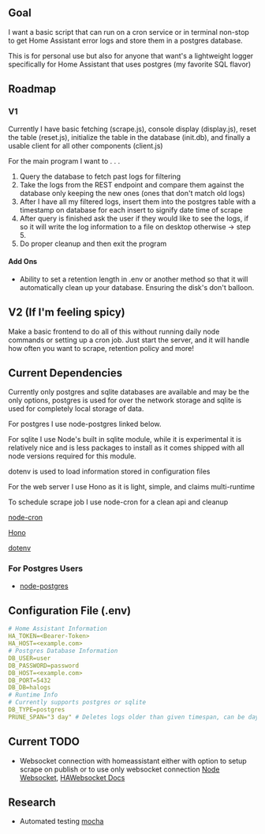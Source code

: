 ## Goal

I want a basic script that can run on a cron service or in terminal non-stop to get Home Assistant error logs and store them in a postgres database.

This is for personal use but also for anyone that want's a lightweight logger specifically for Home Assistant that uses postgres (my favorite SQL flavor)

## Roadmap

### V1

Currently I have basic fetching (scrape.js), console display (display.js), reset the table (reset.js), initialize the table in the database (init.db), and finally a usable client for all other components (client.js)

For the main program I want to . . . 

1. Query the database to fetch past logs for filtering
2. Take the logs from the REST endpoint and compare them against the database only keeping the new ones (ones that don't match old logs)
3. After I have all my filtered logs, insert them into the postgres table with a timestamp on database for each insert to signify date time of scrape
4. After query is finished ask the user if they would like to see the logs, if so it will write the log information to a file on desktop otherwise -> step 5.
5. Do proper cleanup and then exit the program

#### Add Ons

- Ability to set a retention length in .env or another method so that it will automatically clean up your database. Ensuring the disk's don't balloon.

## V2 (If I'm feeling spicy)

Make a basic frontend to do all of this without running daily node commands or setting up a cron job.
Just start the server, and it will handle how often you want to scrape, retention policy and more!

## Current Dependencies

Currently only postgres and sqlite databases are available and may be the only options, postgres is used for over the network storage and sqlite is used for completely local storage of data.

For postgres I use node-postgres linked below.

For sqlite I use Node's built in sqlite module, while it is experimental it is relatively nice and is less packages to install as it comes shipped with all node versions required for this module.

dotenv is used to load information stored in configuration files

For the web server I use Hono as it is light, simple, and claims multi-runtime

To schedule scrape job I use node-cron for a clean api and cleanup

[node-cron](https://www.npmjs.com/package/node-cron)

[Hono](https://hono.dev/)

[dotenv](https://www.npmjs.com/package/dotenv)

### For Postgres Users

- [node-postgres](https://www.npmjs.com/package/pg)

## Configuration File (.env)

```yml
# Home Assistant Information
HA_TOKEN=<Bearer-Token>
HA_HOST=<example.com>
# Postgres Database Information
DB_USER=user
DB_PASSWORD=password
DB_HOST=<example.com>
DB_PORT=5432
DB_DB=halogs
# Runtime Info
# Currently supports postgres or sqlite
DB_TYPE=postgres
PRUNE_SPAN="3 day" # Deletes logs older than given timespan, can be day/hour.
```

## Current TODO

- Websocket connection with homeassistant either with option to setup scrape on publish or to use only websocket connection [Node Websocket](https://nodejs.org/en/learn/getting-started/websocket), [HAWebsocket Docs](https://developers.home-assistant.io/docs/api/websocket/)

## Research

- Automated testing [mocha](https://mochajs.org/)